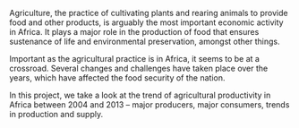 Agriculture, the practice of cultivating plants and rearing animals to provide food and other products, is arguably the most important economic activity in Africa. It plays a major role in the production of food that ensures sustenance of life and environmental preservation, amongst other things.

Important as the agricultural practice is in Africa, it seems to be at a crossroad. Several changes and challenges have taken place over the years, which have affected the food security of the nation.

In this project, we take a look at the trend of agricultural productivity in Africa between 2004 and 2013 – major producers, major consumers, trends in production and supply.
